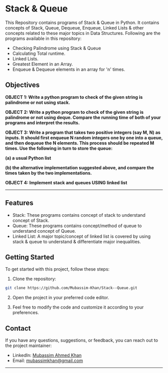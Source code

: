 # Stack & Queue
This Repository contains programs of Stack & Queue in Python. It contains concepts of Stack, Queue, Dequeue, Enqueue, Linked Lists & other concepts related to these major topics in Data Structures. Following are the programs available in this repository:

- Checking Palindrome using Stack & Queue
- Calculating Total runtime.
- Linked Lists.
- Greatest Element in an Array.
- Enqueue & Dequeue elements in an array for 'n' times.

## Objectives

<b>

OBJECT 1: Write a python program to check of the given string is palindrome or not
using stack.

OBJECT 2: Write a python program to check of the given string is palindrome or not
using deque.
Compare the running time of both of your programs and interpret the results.

OBJECT 3:
Write a program that takes two positive integers (say M, N) as inputs.
It should first enqueue N random integers one by one into a queue, and then dequeue
the N elements.
This process should be repeated M times.
Use the following in turn to store the queue:

(a) a usual Python list

(b) the alternative implementation suggested above, and compare the times
taken by the two implementations.

OBJECT 4:
Implement stack and queues USING linked list
</b>

---

## Features

- Stack: These programs contains concept of stack to understand concept of Stack.
- Queue: These programs contains concept/method of queue to understand concept of Queue.
- Linked List: A major topic/concept of linked list is covered by using stack & queue to understand & differentiate major inequalities.

## Getting Started

To get started with this project, follow these steps:

1. Clone the repository:

```bash
git clone https://github.com/Mubassim-Khan/Stack--Queue.git
```

2. Open the project in your preferred code editor.

3. Feel free to modify the code and customize it according to your preferences.

## Contact

If you have any questions, suggestions, or feedback, you can reach out to the project maintainer:

- LinkedIn: [Mubassim Ahmed Khan](https://www.linkedin.com/in/mubassim-ahmed-khan/)
- Email: [mubassimkhan@gmail.com](mailto:mubassimkhan@gmail.com)

---
